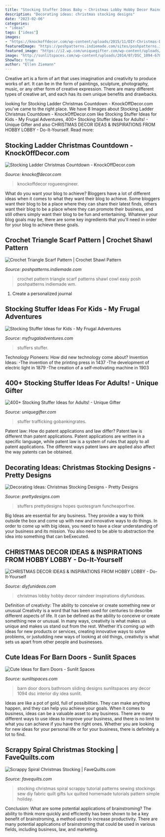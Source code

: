 ```yaml
---
title: "Stocking Stuffer Ideas Baby ~ Christmas Lobby Hobby Decor Raindeer Inspirations Diyfunideas"
description: "Decorating ideas: christmas stocking designs"
date: "2023-02-06"
categories:
- "ideas"
tags: ["ideas"]
images:
- "https://knockoffdecor.com/wp-content/uploads/2015/11/DIY-Christmas-Decorations-Build-this-Pottery-Barn-inspired-ladder-advent-for-less-then-20-with-1.jpg"
featuredImage: "https://poshpatterns.indiemade.com/sites/poshpatterns.indiemade.com/files/imagecache/im_clientsite_product_zoom/366_crochet_pattern_2_wm.jpg"
featured_image: "https://i2.wp.com/uniquegifter.com/wp-content/uploads/2015/11/Adult-Stocking-Stuffers.png"
image: "http://sunlitspaces.com/wp-content/uploads/2014/07/DSC_1094-678x1024.jpg"
ShowToc: true
author: "Ellen Ziemann"
---
```



Creative art is a form of art that uses imagination and creativity to produce works of art. It can be in the form of paintings, sculpture, photography, music, or any other form of creative expression. There are many different types of creative art, and each has its own unique benefits and drawbacks.

	

		
looking for Stocking Ladder Christmas Countdown - KnockOffDecor.com you've came to the right place. We have 8 Images about Stocking Ladder Christmas Countdown - KnockOffDecor.com like Stocking Stuffer Ideas for Kids - My Frugal Adventures, 400+ Stocking Stuffer Ideas for Adults! - Unique Gifter and also CHRISTMAS DECOR IDEAS &amp; INSPIRATIONS FROM HOBBY LOBBY - Do-It-Yourself. Read more:
		
    
## Stocking Ladder Christmas Countdown - KnockOffDecor.com

<img loading=lazy src="https://knockoffdecor.com/wp-content/uploads/2015/11/DIY-Christmas-Decorations-Build-this-Pottery-Barn-inspired-ladder-advent-for-less-then-20-with-1.jpg" onerror="this.onerror=null;this.src='https://tse4.mm.bing.net/th?id=OIP.ccJ_k7f8y1uYPBi2yR5ttAHaLj&amp;pid=15.1';" alt="Stocking Ladder Christmas Countdown - KnockOffDecor.com">

_Source: knockoffdecor.com_

>knockoffdecor rogueengineer. 

	

What do you want your blog to achieve?
Bloggers have a lot of different ideas when it comes to what they want their blog to achieve. Some bloggers want their blog to be a place where they can share their latest finds, others want their blog to be a place where they can promote their business, and still others simply want their blog to be fun and entertaining. Whatever your blog goals may be, there are some key ingredients that you'll need in order for your blog to achieve these goals.

    
## Crochet Triangle Scarf Pattern | Crochet Shawl Pattern

<img loading=lazy src="https://poshpatterns.indiemade.com/sites/poshpatterns.indiemade.com/files/imagecache/im_clientsite_product_zoom/366_crochet_pattern_2_wm.jpg" onerror="this.onerror=null;this.src='https://tse2.mm.bing.net/th?id=OIP.YyApG6L3coOtjFMUPH4QbwHaMZ&amp;pid=15.1';" alt="Crochet Triangle Scarf Pattern | Crochet Shawl Pattern">

_Source: poshpatterns.indiemade.com_

>crochet pattern triangle scarf patterns shawl cowl easy posh poshpatterns indiemade wm. 

	

1. Create a personalized journal

    
## Stocking Stuffer Ideas For Kids - My Frugal Adventures

<img loading=lazy src="http://myfrugaladventures.com/wp-content/uploads/2016/12/Stocking-Stuffers-for-Kids.jpg" onerror="this.onerror=null;this.src='https://tse1.mm.bing.net/th?id=OIP.rrP-oARRU8VIgtUHUOeN-AHaLH&amp;pid=15.1';" alt="Stocking Stuffer Ideas for Kids - My Frugal Adventures">

_Source: myfrugaladventures.com_

>stuffers stuffer. 

	

Technology Pioneers: How did new technology come about?
Invention Ideas: 
-The invention of the printing press in 1437 
-The development of electric light in 1879 
-The creation of a self-motivating machine in 1903

    
## 400+ Stocking Stuffer Ideas For Adults! - Unique Gifter

<img loading=lazy src="https://i2.wp.com/uniquegifter.com/wp-content/uploads/2015/11/Adult-Stocking-Stuffers.png" onerror="this.onerror=null;this.src='https://tse4.mm.bing.net/th?id=OIP.WxKPIuQEeb8ttrWigW1zWQHaD4&amp;pid=15.1';" alt="400+ Stocking Stuffer Ideas for Adults! - Unique Gifter">

_Source: uniquegifter.com_

>stuffer trafficking gobankingrates. 

	

Patent law: How do patent applications and law differ?
Patent law is different than patent applications. Patent applications are written in a specific language, while patent law is a system of rules that apply to all patent applications. The different ways patent laws are applied also affect the way patents can be obtained.

    
## Decorating Ideas: Christmas Stocking Designs - Pretty Designs

<img loading=lazy src="http://www.prettydesigns.com/wp-content/uploads/2014/11/Christmas-Stocking-Designs-Funny-Stockings.jpeg" onerror="this.onerror=null;this.src='https://tse3.mm.bing.net/th?id=OIP.l7HUcvaE-HNlCHienR7ZMgHaHa&amp;pid=15.1';" alt="Decorating Ideas: Christmas Stocking Designs - Pretty Designs">

_Source: prettydesigns.com_

>stuffers prettydesigns hopes quotesgram funcheaporfree. 

	

Big Ideas are essential for any business. They provide a way to think outside the box and come up with new and innovative ways to do things. In order to come up with big ideas, you need to have a clear understanding of your business and its mission. You also need to be able to abstraction the idea into something that can beExecuted.

    
## CHRISTMAS DECOR IDEAS &amp; INSPIRATIONS FROM HOBBY LOBBY - Do-It-Yourself

<img loading=lazy src="https://diyfunideas.com/wp-content/uploads/2015/12/Raindeer-6a.jpg" onerror="this.onerror=null;this.src='https://tse3.mm.bing.net/th?id=OIP.UsNexgQ_ELL7AZcUIeNvfgHaKj&amp;pid=15.1';" alt="CHRISTMAS DECOR IDEAS &amp; INSPIRATIONS FROM HOBBY LOBBY - Do-It-Yourself">

_Source: diyfunideas.com_

>christmas lobby hobby decor raindeer inspirations diyfunideas. 

	

Definition of creativity: The ability to conceive or create something new or unusual
Creativity is a word that has been used for centuries to describe different aspects of life. It can be defined as the ability to conceive or create something new or unusual. In many ways, creativity is what makes us unique and makes us stand out from the rest. Whether it’s coming up with ideas for new products or services, creating innovative ways to solve problems, or justudding new ways of looking at old things, creativity is what sets us apart from other people and businesses.

    
## Cute Ideas For Barn Doors - Sunlit Spaces

<img loading=lazy src="http://sunlitspaces.com/wp-content/uploads/2014/07/DSC_1094-678x1024.jpg" onerror="this.onerror=null;this.src='https://tse1.mm.bing.net/th?id=OIP.wI888LkO6CoB-jhKxEGk_gHaLL&amp;pid=15.1';" alt="Cute Ideas for Barn Doors - Sunlit Spaces">

_Source: sunlitspaces.com_

>barn door doors bathroom sliding designs sunlitspaces any decor 1094 dsc interior diy idea sunlit. 

	

Ideas are like a pot of gold, full of possibilities. They can make anything happen, and they can help you achieve your goals. When it comes to business, ideas can be a valuable asset to any business. There are many different ways to use ideas to improve your business, and there is no limit to what you can achieve if you have the right ones. Whether you are looking for new ideas for your personal life or for your business, there is definitely a lot to find.

    
## Scrappy Spiral Christmas Stocking | FaveQuilts.com

<img loading=lazy src="http://irepo.primecp.com/2015/08/231198/Scrappy-Spiral-Christmas-Stocking_ExtraLarge1000_ID-1125140.jpg?v=1125140" onerror="this.onerror=null;this.src='https://tse4.mm.bing.net/th?id=OIP.pcyg0pbby22wD2Ny75vXIwHaJ3&amp;pid=15.1';" alt="Scrappy Spiral Christmas Stocking | FaveQuilts.com">

_Source: favequilts.com_

>stocking christmas spiral scrappy tutorial patterns sewing stockings sew diy fabric quilt gifts lux quilted homemade tutorials pattern simple holiday. 

	

Conclusion: What are some potential applications of brainstroming?
The ability to think more quickly and efficiently has been shown to be a key benefit of brainstroming, a method used to increase productivity. There are many potential applications of brainstroming that could be used in various fields, including business, law, and marketing.

